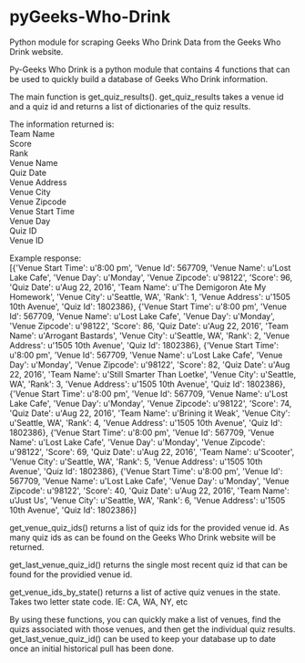 # pyGeeks-Who-Drink
Python module for scraping Geeks Who Drink Data from the Geeks Who Drink website. 

Py-Geeks Who Drink is a python module that contains 4 functions that can be used to quickly build a database of Geeks Who Drink information.

The main function is get_quiz_results(). get_quiz_results takes a venue id and a quiz id and returns a list of dictionaries of the quiz results. 

The information returned is:  
Team Name  
Score  
Rank  
Venue Name  
Quiz Date  
Venue Address  
Venue City  
Venue Zipcode  
Venue Start Time  
Venue Day  
Quiz ID  
Venue ID  

Example response:  
[{'Venue Start Time': u'8:00 pm', 'Venue Id': 567709, 'Venue Name': u'Lost Lake Cafe', 'Venue Day': u'Monday', 'Venue Zipcode': u'98122', 'Score': 96, 'Quiz Date': u'Aug 22, 2016', 'Team Name': u'The Demigoron Ate My Homework', 'Venue City': u'Seattle, WA', 'Rank': 1, 'Venue Address': u'1505 10th Avenue', 'Quiz Id': 1802386}, {'Venue Start Time': u'8:00 pm', 'Venue Id': 567709, 'Venue Name': u'Lost Lake Cafe', 'Venue Day': u'Monday', 'Venue Zipcode': u'98122', 'Score': 86, 'Quiz Date': u'Aug 22, 2016', 'Team Name': u'Arrogant Bastards', 'Venue City': u'Seattle, WA', 'Rank': 2, 'Venue Address': u'1505 10th Avenue', 'Quiz Id': 1802386}, {'Venue Start Time': u'8:00 pm', 'Venue Id': 567709, 'Venue Name': u'Lost Lake Cafe', 'Venue Day': u'Monday', 'Venue Zipcode': u'98122', 'Score': 82, 'Quiz Date': u'Aug 22, 2016', 'Team Name': u'Still Smarter Than Loetke', 'Venue City': u'Seattle, WA', 'Rank': 3, 'Venue Address': u'1505 10th Avenue', 'Quiz Id': 1802386}, {'Venue Start Time': u'8:00 pm', 'Venue Id': 567709, 'Venue Name': u'Lost Lake Cafe', 'Venue Day': u'Monday', 'Venue Zipcode': u'98122', 'Score': 74, 'Quiz Date': u'Aug 22, 2016', 'Team Name': u'Brining it Weak', 'Venue City': u'Seattle, WA', 'Rank': 4, 'Venue Address': u'1505 10th Avenue', 'Quiz Id': 1802386}, {'Venue Start Time': u'8:00 pm', 'Venue Id': 567709, 'Venue Name': u'Lost Lake Cafe', 'Venue Day': u'Monday', 'Venue Zipcode': u'98122', 'Score': 69, 'Quiz Date': u'Aug 22, 2016', 'Team Name': u'Scooter', 'Venue City': u'Seattle, WA', 'Rank': 5, 'Venue Address': u'1505 10th Avenue', 'Quiz Id': 1802386}, {'Venue Start Time': u'8:00 pm', 'Venue Id': 567709, 'Venue Name': u'Lost Lake Cafe', 'Venue Day': u'Monday', 'Venue Zipcode': u'98122', 'Score': 40, 'Quiz Date': u'Aug 22, 2016', 'Team Name': u'Just Us', 'Venue City': u'Seattle, WA', 'Rank': 6, 'Venue Address': u'1505 10th Avenue', 'Quiz Id': 1802386}]


get_venue_quiz_ids() returns a list of quiz ids for the provided venue id. As many quiz ids as can be found on the Geeks Who Drink website will be returned.

get_last_venue_quiz_id() returns the single most recent quiz id that can be found for the providied venue id. 

get_venue_ids_by_state() returns a list of active quiz venues in the state. Takes two letter state code. IE: CA, WA, NY, etc


By using these functions, you can quickly make a list of venues, find the quizs associated with those venues, and then get the individual quiz results. get_last_venue_quiz_id() can be used to keep your database up to date once an initial historical pull has been done. 




 
